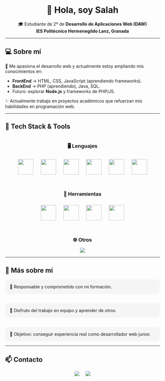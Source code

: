 <h1 align="center">👋 Hola, soy Salah</h1>

<p align="center">
🎓 Estudiante de 2º de <b>Desarrollo de Aplicaciones Web (DAW)</b><br>
<b>IES Politécnico Hermenegildo Lanz, Granada</b>
</p>

---

## 💻 Sobre mí  

🌱 Me apasiona el desarrollo web y actualmente estoy ampliando mis conocimientos en:  

- <b>FrontEnd</b> → HTML, CSS, JavaScript (aprendiendo frameworks).  
- <b>BackEnd</b> → PHP (aprendiendo), Java, SQL.  
- Futuro: explorar <b>Node.js</b> y frameworks de PHP/JS.  

✨ Actualmente trabajo en proyectos académicos que refuerzan mis habilidades en programación web.  

---

## 🚀 Tech Stack & Tools  

<div style="display: grid; grid-template-columns: repeat(auto-fit, minmax(250px, 1fr)); gap: 20px; align-items: center; text-align: center;">

<div>
<h3>🖥️ Lenguajes</h3>
<img src="https://skillicons.dev/icons?i=html" height="50" style="margin: 10px;" />
<img src="https://skillicons.dev/icons?i=css" height="50" style="margin: 10px;" />
<img src="https://skillicons.dev/icons?i=js" height="50" style="margin: 10px;" />
<img src="https://skillicons.dev/icons?i=java" height="50" style="margin: 10px;" />
<img src="https://skillicons.dev/icons?i=php" height="50" style="margin: 10px;" />
<img src="https://skillicons.dev/icons?i=mysql" height="50" style="margin: 10px;" />
</div>

<div>
<h3>🔧 Herramientas</h3>
<img src="https://skillicons.dev/icons?i=git" height="50" style="margin: 10px;" />
<img src="https://skillicons.dev/icons?i=github" height="50" style="margin: 10px;" />
<img src="https://skillicons.dev/icons?i=vscode" height="50" style="margin: 10px;" />
<img src="https://skillicons.dev/icons?i=idea" height="50" style="margin: 10px;" />
</div>

<div>
<h3>🌐 Otros</h3>
<img src="https://img.shields.io/badge/Idiomas-Español%20%7C%20Árabe-blue?style=for-the-badge&logo=google-translate" />
</div>

</div>

---

## 📌 Más sobre mí  

<div style="display: flex; justify-content: center; gap: 30px; flex-wrap: wrap;">

<div style="flex: 1; min-width: 250px; background: #f5f5f5; padding: 15px; border-radius: 12px;">
🔹 Responsable y comprometido con mi formación.
</div>

<div style="flex: 1; min-width: 250px; background: #f5f5f5; padding: 15px; border-radius: 12px;">
🔹 Disfruto del trabajo en equipo y aprender de otros.
</div>

<div style="flex: 1; min-width: 250px; background: #f5f5f5; padding: 15px; border-radius: 12px;">
🔹 Objetivo: conseguir experiencia real como desarrollador web junior.
</div>

</div>

---

## 📫 Contacto  

<div style="display: flex; justify-content: center; gap: 20px; flex-wrap: wrap;">
  <a href="https://mail.google.com/mail/?view=cm&fs=1&to=salahdinnasser13@gmail.com" target="_blank">
    <img src="https://img.shields.io/badge/Gmail-D14836?style=for-the-badge&logo=gmail&logoColor=white" />
  </a>
  <a href="https://www.linkedin.com/in/salahdin-nasser-elaslani-0706a9385/">
    <img src="https://img.shields.io/badge/LinkedIn-0A66C2?style=for-the-badge&logo=linkedin&logoColor=white" />
  </a>
</div>

